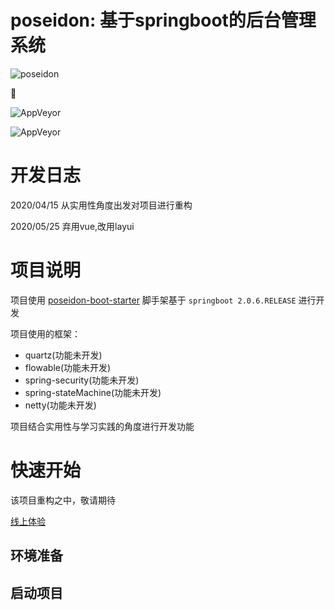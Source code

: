 
#  poseidon: 基于springboot的后台管理系统

![poseidon](https://github.com/muggle0/poseidon-cloud/blob/master/project-document/png/factory.jpg?raw=true) 

 :penguin: 
 
![AppVeyor](https://img.shields.io/badge/boot-poseidon-orange.svg)

![AppVeyor](https://img.shields.io/badge/jdk8-support-orange.svg)

# 开发日志

2020/04/15 从实用性角度出发对项目进行重构

2020/05/25 弃用vue,改用layui

# 项目说明

项目使用 [poseidon-boot-starter](https://github.com/muggle0/poseidon-boot-starter) 脚手架基于 `springboot 2.0.6.RELEASE` 进行开发 

项目使用的框架：

- quartz(功能未开发)
- flowable(功能未开发)
- spring-security(功能未开发)
- spring-stateMachine(功能未开发) 
- netty(功能未开发)

项目结合实用性与学习实践的角度进行开发功能

# 快速开始

该项目重构之中，敬请期待

[线上体验]()

## 环境准备

## 启动项目

